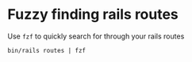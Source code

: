 # Fuzzy finding rails routes

Use `fzf` to quickly search for through your rails routes

```
bin/rails routes | fzf
```
